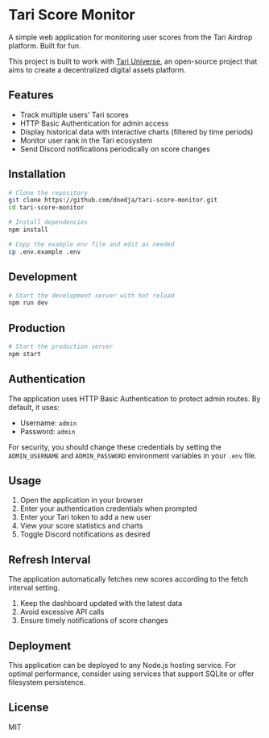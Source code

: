 # Tari Score Monitor

A simple web application for monitoring user scores from the Tari Airdrop platform. Built for fun.

This project is built to work with [Tari Universe](https://github.com/tari-project/universe), an open-source project that aims to create a decentralized digital assets platform.

## Features

- Track multiple users' Tari scores
- HTTP Basic Authentication for admin access
- Display historical data with interactive charts (filtered by time periods)
- Monitor user rank in the Tari ecosystem
- Send Discord notifications periodically on score changes


## Installation

```bash
# Clone the repository
git clone https://github.com/doedja/tari-score-monitor.git
cd tari-score-monitor

# Install dependencies
npm install

# Copy the example env file and edit as needed
cp .env.example .env
```

## Development

```bash
# Start the development server with hot reload
npm run dev
```

## Production

```bash
# Start the production server
npm start
```

## Authentication

The application uses HTTP Basic Authentication to protect admin routes. By default, it uses:

- Username: `admin`
- Password: `admin`

For security, you should change these credentials by setting the `ADMIN_USERNAME` and `ADMIN_PASSWORD` environment variables in your `.env` file.

## Usage

1. Open the application in your browser
2. Enter your authentication credentials when prompted
3. Enter your Tari token to add a new user
4. View your score statistics and charts
5. Toggle Discord notifications as desired

## Refresh Interval

The application automatically fetches new scores according to the fetch interval setting.

1. Keep the dashboard updated with the latest data
2. Avoid excessive API calls
3. Ensure timely notifications of score changes

## Deployment

This application can be deployed to any Node.js hosting service. For optimal performance, consider using services that support SQLite or offer filesystem persistence.

## License

MIT 
